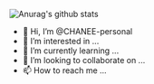 ![Anurag's github stats](https://github-readme-stats.vercel.app/api?username=CHANEE-personals&show_icons=true&theme=tokyonight)

- 👋 Hi, I’m @CHANEE-personal
- 👀 I’m interested in ...
- 🌱 I’m currently learning ...
- 💞️ I’m looking to collaborate on ...
- 📫 How to reach me ...

<!---
CHANEE-personal/CHANEE-personal is a ✨ special ✨ repository because its `README.md` (this file) appears on your GitHub profile.
You can click the Preview link to take a look at your changes.
--->

